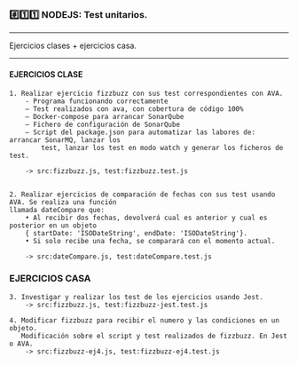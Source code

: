 ### #️⃣1️⃣1️⃣ NODEJS: Test unitarios.

---

Ejercicios clases + ejercicios casa.


---


#### EJERCICIOS CLASE 
    1. Realizar ejercicio fizzbuzz con sus test correspondientes con AVA.
        - Programa funcionando correctamente
        – Test realizados con ava, con cobertura de código 100%
        – Docker-compose para arrancar SonarQube
        – Fichero de configuración de SonarQube
        – Script del package.json para automatizar las labores de: arrancar SonarMQ, lanzar los
            test, lanzar los test en modo watch y generar los ficheros de test.
            
        -> src:fizzbuzz.js, test:fizzbuzz.test.js
            
        
    2. Realizar ejercicios de comparación de fechas con sus test usando AVA. Se realiza una función
    llamada dateCompare que:
        • Al recibir dos fechas, devolverá cual es anterior y cual es posterior en un objeto
        { startDate: 'ISODateString', endDate: 'ISODateString'}.
        • Si solo recibe una fecha, se comparará con el momento actual.
        
        -> src:dateCompare.js, test:dateCompare.test.js
  
### EJERCICIOS CASA
    3. Investigar y realizar los test de los ejercicios usando Jest.
        -> src:fizzbuzz.js, test:fizzbuzz-jest.test.js
    
    4. Modificar fizzbuzz para recibir el numero y las condiciones en un objeto. 
       Modificación sobre el script y test realizados de fizzbuzz. En Jest o AVA.
        -> src:fizzbuzz-ej4.js, test:fizzbuzz-ej4.test.js

